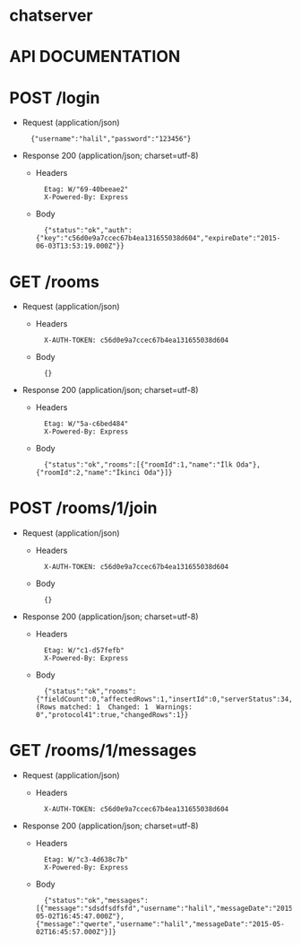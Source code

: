 # chatserver


# API DOCUMENTATION
# POST /login

+ Request (application/json)

        {"username":"halil","password":"123456"}

+ Response 200 (application/json; charset=utf-8)

    + Headers

            Etag: W/"69-40beeae2"
            X-Powered-By: Express

    + Body

            {"status":"ok","auth":{"key":"c56d0e9a7ccec67b4ea131655038d604","expireDate":"2015-06-03T13:53:19.000Z"}}

# GET /rooms

+ Request (application/json)

    + Headers

            X-AUTH-TOKEN: c56d0e9a7ccec67b4ea131655038d604

    + Body

            {}

+ Response 200 (application/json; charset=utf-8)

    + Headers

            Etag: W/"5a-c6bed484"
            X-Powered-By: Express

    + Body

            {"status":"ok","rooms":[{"roomId":1,"name":"İlk Oda"},{"roomId":2,"name":"İkinci Oda"}]}

# POST /rooms/1/join

+ Request (application/json)

    + Headers

            X-AUTH-TOKEN: c56d0e9a7ccec67b4ea131655038d604

    + Body

            {}

+ Response 200 (application/json; charset=utf-8)

    + Headers

            Etag: W/"c1-d57fefb"
            X-Powered-By: Express

    + Body

            {"status":"ok","rooms":{"fieldCount":0,"affectedRows":1,"insertId":0,"serverStatus":34,"warningCount":0,"message":"(Rows matched: 1  Changed: 1  Warnings: 0","protocol41":true,"changedRows":1}}

# GET /rooms/1/messages

+ Request (application/json)

    + Headers

            X-AUTH-TOKEN: c56d0e9a7ccec67b4ea131655038d604



+ Response 200 (application/json; charset=utf-8)

    + Headers

            Etag: W/"c3-4d638c7b"
            X-Powered-By: Express

    + Body

            {"status":"ok","messages":[{"message":"sdsdfsdfsfd","username":"halil","messageDate":"2015-05-02T16:45:47.000Z"},{"message":"qwerte","username":"halil","messageDate":"2015-05-02T16:45:57.000Z"}]}
